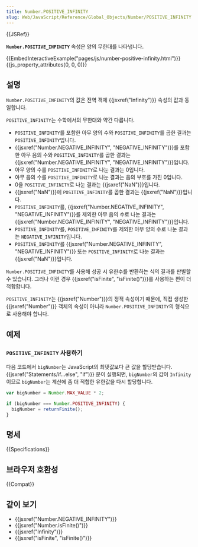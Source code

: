 ```yaml
---
title: Number.POSITIVE_INFINITY
slug: Web/JavaScript/Reference/Global_Objects/Number/POSITIVE_INFINITY
---
```


{{JSRef}}

**`Number.POSITIVE_INFINITY`** 속성은 양의 무한대를 나타냅니다.

{{EmbedInteractiveExample("pages/js/number-positive-infinity.html")}}{{js_property_attributes(0, 0, 0)}}

## 설명

`Number.POSITIVE_INFINITY`의 값은 전역 객체 {{jsxref("Infinity")}} 속성의 값과 동일합니다.

`POSITIVE_INFINITY`는 수학에서의 무한대와 약간 다릅니다.

- `POSITIVE_INFINITY`를 포함한 아무 양의 수와 `POSITIVE_INFINITY`를 곱한 결과는 `POSITIVE_INFINITY`입니다.
- {{jsxref("Number.NEGATIVE_INFINITY", "NEGATIVE_INFINITY")}}를 포함한 아무 음의 수와 `POSITIVE_INFINITY`를 곱한 결과는 {{jsxref("Number.NEGATIVE_INFINITY", "NEGATIVE_INFINITY")}}입니다.
- 아무 양의 수를 `POSITIVE_INFINITY`로 나눈 결과는 0입니다.
- 아무 음의 수를 `POSITIVE_INFINITY`로 나눈 결과는 음의 부호를 가진 0입니다.
- 0을 `POSITIVE_INFINITY`로 나눈 결과는 {{jsxref("NaN")}}입니다.
- {{jsxref("NaN")}}에 `POSITIVE_INFINITY`를 곱한 결과는 {{jsxref("NaN")}}입니다.
- `POSITIVE_INFINITY`를, {{jsxref("Number.NEGATIVE_INFINITY", "NEGATIVE_INFINITY")}}를 제외한 아무 음의 수로 나눈 결과는 {{jsxref("Number.NEGATIVE_INFINITY", "NEGATIVE_INFINITY")}}입니다.
- `POSITIVE_INFINITY`를, `POSITIVE_INFINITY`를 제외한 아무 양의 수로 나눈 결과는 `NEGATIVE_INFINITY`입니다.
- `POSITIVE_INFINITY`를 {{jsxref("Number.NEGATIVE_INFINITY", "NEGATIVE_INFINITY")}} 또는 `POSITIVE_INFINITY`로 나눈 결과는 {{jsxref("NaN")}}입니다.

`Number.POSITIVE_INFINITY`를 사용해 성공 시 유한수를 반환하는 식의 결과를 판별할 수 있습니다. 그러나 이런 경우 {{jsxref("isFinite", "isFinite()")}}를 사용하는 편이 더 적합합니다.

`POSITIVE_INFINITY`는 {{jsxref("Number")}}의 정적 속성이기 때문에, 직접 생성한 {{jsxref("Number")}} 객체의 속성이 아니라 `Number.POSITIVE_INFINITY`의 형식으로 사용해야 합니다.

## 예제

### `POSITIVE_INFINITY` 사용하기

다음 코드에서 `bigNumber`는 JavaScript의 최댓값보다 큰 값을 할당받습니다. {{jsxref("Statements/if...else", "if")}} 문이 실행되면, `bigNumber`의 값이 `Infinity`이므로 `bigNumber`는 계산에 좀 더 적합한 유한값을 다시 할당합니다.

```js
var bigNumber = Number.MAX_VALUE * 2;

if (bigNumber === Number.POSITIVE_INFINITY) {
  bigNumber = returnFinite();
}
```

## 명세

{{Specifications}}

## 브라우저 호환성

{{Compat}}

## 같이 보기

- {{jsxref("Number.NEGATIVE_INFINITY")}}
- {{jsxref("Number.isFinite()")}}
- {{jsxref("Infinity")}}
- {{jsxref("isFinite", "isFinite()")}}
